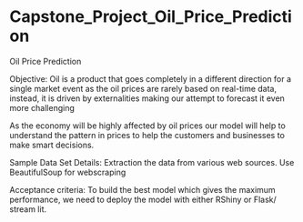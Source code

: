 # Capstone_Project_Oil_Price_Prediction

Oil Price Prediction

Objective:
Oil is a product that goes completely in a different direction for a single market event as the oil prices are rarely based on real-time data, instead, it is driven by externalities making our attempt to forecast it even more challenging 

As the economy will be highly affected by oil prices our model will help to understand the pattern in prices to help the customers and businesses to make smart decisions.


Sample Data Set Details: 
Extraction the data from various web sources. Use BeautifulSoup for webscraping


Acceptance criteria:
To build the best model which gives the maximum performance, we need to deploy the model with either RShiny or Flask/ stream lit.
